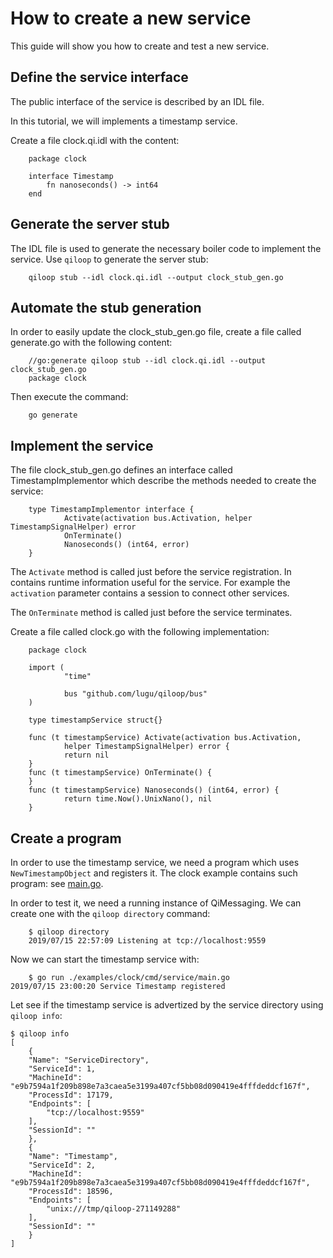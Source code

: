 # How to create a new service

This guide will show you how to create and test a new service.

## Define the service interface

The public interface of the service is described by an IDL file.

In this tutorial, we will implements a timestamp service.

Create a file clock.qi.idl with the content:

        package clock

        interface Timestamp
            fn nanoseconds() -> int64
        end

## Generate the server stub

The IDL file is used to generate the necessary boiler code to
implement the service. Use `qiloop` to generate the server stub:

        qiloop stub --idl clock.qi.idl --output clock_stub_gen.go

## Automate the stub generation

In order to easily update the clock_stub_gen.go file, create a file
called generate.go with the following content:

        //go:generate qiloop stub --idl clock.qi.idl --output clock_stub_gen.go
        package clock

Then execute the command:

        go generate

## Implement the service

The file clock_stub_gen.go defines an interface called
TimestampImplementor which describe the methods needed to create the
service:

        type TimestampImplementor interface {
                Activate(activation bus.Activation, helper TimestampSignalHelper) error
                OnTerminate()
                Nanoseconds() (int64, error)
        }

The `Activate` method is called just before the service registration.
In contains runtime information useful for the service. For example
the `activation` parameter contains a session to connect other
services.

The `OnTerminate` method is called just before the service
terminates.

Create a file called clock.go with the following implementation:

        package clock

        import (
                "time"

                bus "github.com/lugu/qiloop/bus"
        )

        type timestampService struct{}

        func (t timestampService) Activate(activation bus.Activation,
                helper TimestampSignalHelper) error {
                return nil
        }
        func (t timestampService) OnTerminate() {
        }
        func (t timestampService) Nanoseconds() (int64, error) {
                return time.Now().UnixNano(), nil
        }

## Create a program

In order to use the timestamp service, we need a program which uses
`NewTimestampObject` and registers it. The clock example contains such
program: see [main.go](https://github.com/lugu/qiloop/blob/master/examples/clock/cmd/service).

In order to test it, we need a running instance of QiMessaging. We can
create one with the `qiloop directory` command:

        $ qiloop directory
        2019/07/15 22:57:09 Listening at tcp://localhost:9559

Now we can start the timestamp service with:

        $ go run ./examples/clock/cmd/service/main.go
	2019/07/15 23:00:20 Service Timestamp registered

Let see if the timestamp service is advertized by the service directory using
`qiloop info`:

	$ qiloop info
	[
	    {
		"Name": "ServiceDirectory",
		"ServiceId": 1,
		"MachineId": "e9b7594a1f209b898e7a3caea5e3199a407cf5bb08d090419e4fffdeddcf167f",
		"ProcessId": 17179,
		"Endpoints": [
		    "tcp://localhost:9559"
		],
		"SessionId": ""
	    },
	    {
		"Name": "Timestamp",
		"ServiceId": 2,
		"MachineId": "e9b7594a1f209b898e7a3caea5e3199a407cf5bb08d090419e4fffdeddcf167f",
		"ProcessId": 18596,
		"Endpoints": [
		    "unix:///tmp/qiloop-271149288"
		],
		"SessionId": ""
	    }
	]
